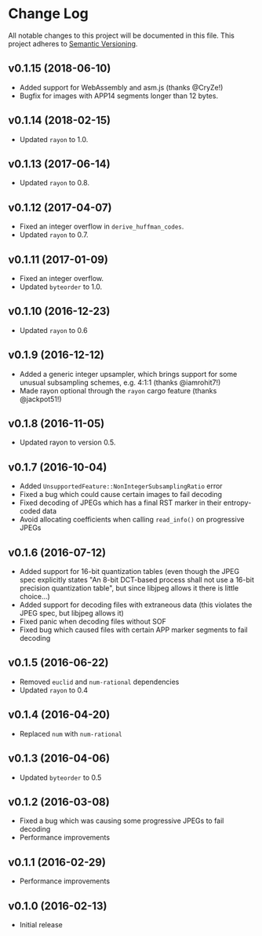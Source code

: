# Change Log
All notable changes to this project will be documented in this file.
This project adheres to [Semantic Versioning](http://semver.org/).

## v0.1.15 (2018-06-10)
- Added support for WebAssembly and asm.js (thanks @CryZe!)
- Bugfix for images with APP14 segments longer than 12 bytes.

## v0.1.14 (2018-02-15)
- Updated `rayon` to 1.0.

## v0.1.13 (2017-06-14)
- Updated `rayon` to 0.8.

## v0.1.12 (2017-04-07)
- Fixed an integer overflow in `derive_huffman_codes`.
- Updated `rayon` to 0.7.

## v0.1.11 (2017-01-09)
- Fixed an integer overflow.
- Updated `byteorder` to 1.0.

## v0.1.10 (2016-12-23)
- Updated `rayon` to 0.6

## v0.1.9 (2016-12-12)
- Added a generic integer upsampler, which brings support for some unusual subsampling schemes, e.g. 4:1:1 (thanks @iamrohit7!)
- Made rayon optional through the `rayon` cargo feature (thanks @jackpot51!)

## v0.1.8 (2016-11-05)
* Updated rayon to version 0.5.

## v0.1.7 (2016-10-04)
- Added `UnsupportedFeature::NonIntegerSubsamplingRatio` error
- Fixed a bug which could cause certain images to fail decoding
- Fixed decoding of JPEGs which has a final RST marker in their entropy-coded data
- Avoid allocating coefficients when calling `read_info()` on progressive JPEGs

## v0.1.6 (2016-07-12)
- Added support for 16-bit quantization tables (even though the JPEG spec explicitly
  states "An 8-bit DCT-based process shall not use a 16-bit precision quantization table",
  but since libjpeg allows it there is little choice...)
- Added support for decoding files with extraneous data (this violates the JPEG spec, but libjpeg allows it)
- Fixed panic when decoding files without SOF
- Fixed bug which caused files with certain APP marker segments to fail decoding

## v0.1.5 (2016-06-22)
- Removed `euclid` and `num-rational` dependencies
- Updated `rayon` to 0.4

## v0.1.4 (2016-04-20)
- Replaced `num` with `num-rational`

## v0.1.3 (2016-04-06)
- Updated `byteorder` to 0.5

## v0.1.2 (2016-03-08)
- Fixed a bug which was causing some progressive JPEGs to fail decoding
- Performance improvements

## v0.1.1 (2016-02-29)
- Performance improvements

## v0.1.0 (2016-02-13)
- Initial release
